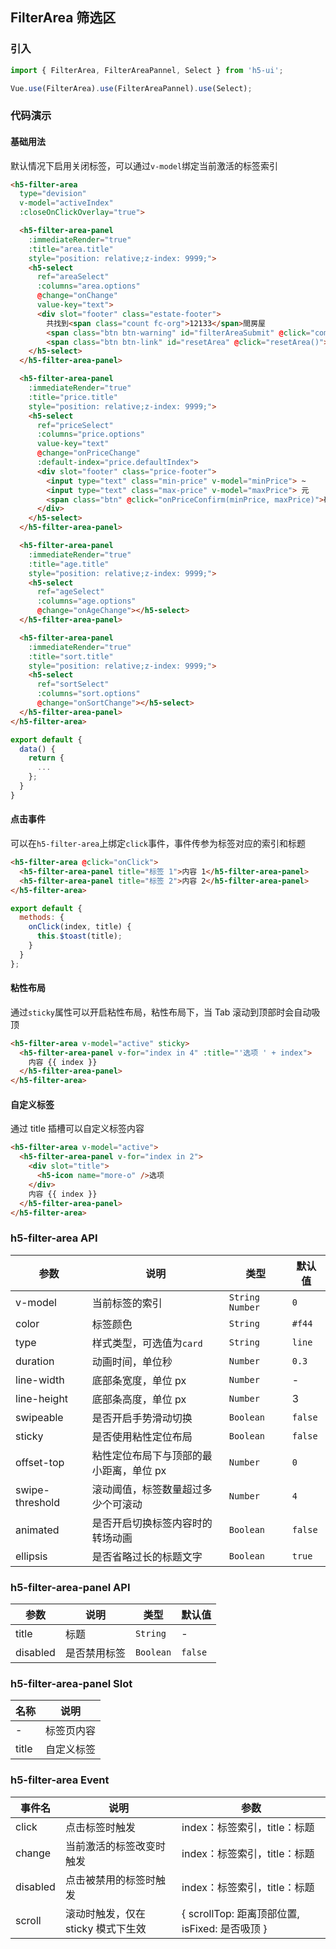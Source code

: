 ## FilterArea 筛选区

### 引入
``` javascript
import { FilterArea, FilterAreaPannel, Select } from 'h5-ui';

Vue.use(FilterArea).use(FilterAreaPannel).use(Select);
```

### 代码演示

#### 基础用法

默认情况下启用关闭标签，可以通过`v-model`绑定当前激活的标签索引

```html
<h5-filter-area 
  type="devision" 
  v-model="activeIndex" 
  :closeOnClickOverlay="true">

  <h5-filter-area-panel 
    :immediateRender="true" 
    :title="area.title" 
    style="position: relative;z-index: 9999;">
    <h5-select 
      ref="areaSelect" 
      :columns="area.options" 
      @change="onChange" 
      value-key="text">
      <div slot="footer" class="estate-footer">
        共找到<span class="count fc-org">12133</span>間房屋 
        <span class="btn btn-warning" id="filterAreaSubmit" @click="complete()">完成</span>
        <span class="btn btn-link" id="resetArea" @click="resetArea()">重置</span></div>
    </h5-select>
  </h5-filter-area-panel>

  <h5-filter-area-panel 
    :immediateRender="true" 
    :title="price.title" 
    style="position: relative;z-index: 9999;">
    <h5-select 
      ref="priceSelect" 
      :columns="price.options" 
      value-key="text" 
      @change="onPriceChange" 
      :default-index="price.defaultIndex">
      <div slot="footer" class="price-footer">
        <input type="text" class="min-price" v-model="minPrice"> ~
        <input type="text" class="max-price" v-model="maxPrice"> 元
        <span class="btn" @click="onPriceConfirm(minPrice, maxPrice)">确定</span>
      </div>
    </h5-select>
  </h5-filter-area-panel>

  <h5-filter-area-panel 
    :immediateRender="true" 
    :title="age.title" 
    style="position: relative;z-index: 9999;">
    <h5-select 
      ref="ageSelect" 
      :columns="age.options" 
      @change="onAgeChange"></h5-select>
  </h5-filter-area-panel>

  <h5-filter-area-panel 
    :immediateRender="true" 
    :title="sort.title" 
    style="position: relative;z-index: 9999;">
    <h5-select 
      ref="sortSelect" 
      :columns="sort.options" 
      @change="onSortChange"></h5-select>
  </h5-filter-area-panel>
</h5-filter-area>
```

```js
export default {
  data() {
    return {
      ...
    };
  }
}
```

#### 点击事件

可以在`h5-filter-area`上绑定`click`事件，事件传参为标签对应的索引和标题

```html
<h5-filter-area @click="onClick">
  <h5-filter-area-panel title="标签 1">内容 1</h5-filter-area-panel>
  <h5-filter-area-panel title="标签 2">内容 2</h5-filter-area-panel>
</h5-filter-area>
```

```javascript
export default {
  methods: {
    onClick(index, title) {
      this.$toast(title);
    }
  }
};
```

#### 粘性布局

通过`sticky`属性可以开启粘性布局，粘性布局下，当 Tab 滚动到顶部时会自动吸顶

```html
<h5-filter-area v-model="active" sticky>
  <h5-filter-area-panel v-for="index in 4" :title="'选项 ' + index">
    内容 {{ index }}
  </h5-filter-area-panel>
</h5-filter-area>
```

#### 自定义标签

通过 title 插槽可以自定义标签内容

```html
<h5-filter-area v-model="active">
  <h5-filter-area-panel v-for="index in 2">
    <div slot="title">
      <h5-icon name="more-o" />选项
    </div>
    内容 {{ index }}
  </h5-filter-area-panel>
</h5-filter-area>
```

### h5-filter-area API

| 参数 | 说明 | 类型 | 默认值 |
|------|------|------|------|
| v-model | 当前标签的索引 | `String` `Number` | `0` |
| color | 标签颜色 | `String` | `#f44` |
| type | 样式类型，可选值为`card` | `String` | `line` |
| duration | 动画时间，单位秒 | `Number` | `0.3` |
| line-width | 底部条宽度，单位 px | `Number` | - |
| line-height | 底部条高度，单位 px | `Number` | 3 |
| swipeable | 是否开启手势滑动切换 | `Boolean` | `false` |
| sticky | 是否使用粘性定位布局 | `Boolean` | `false` |
| offset-top | 粘性定位布局下与顶部的最小距离，单位 px | `Number` | `0` |
| swipe-threshold | 滚动阈值，标签数量超过多少个可滚动 | `Number` | `4` |
| animated | 是否开启切换标签内容时的转场动画 | `Boolean` | `false` |
| ellipsis | 是否省略过长的标题文字 | `Boolean` | `true` |

### h5-filter-area-panel API

| 参数 | 说明 | 类型 | 默认值 |
|------|------|------|------|
| title | 标题 | `String` | - |
| disabled | 是否禁用标签 | `Boolean` | `false` |

### h5-filter-area-panel Slot

| 名称 | 说明 |
|------|------|
| - | 标签页内容 |
| title | 自定义标签 |

### h5-filter-area Event

| 事件名 | 说明 | 参数 |
|------|------|------|
| click | 点击标签时触发 | index：标签索引，title：标题 |
| change | 当前激活的标签改变时触发 | index：标签索引，title：标题 |
| disabled | 点击被禁用的标签时触发 | index：标签索引，title：标题 |
| scroll | 滚动时触发，仅在 sticky 模式下生效 | { scrollTop: 距离顶部位置, isFixed: 是否吸顶 } |
